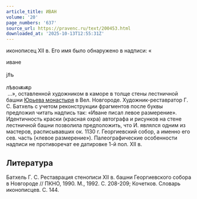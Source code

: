 ```yaml
---
article_title: ИВАН
volume: '20'
page_numbers: '637'
source_url: https://pravenc.ru/text/200453.html
downloaded_at: '2025-10-13T12:55:31Z'
---
```


иконописец XII в. Его имя было обнаружено в надписи: «<div class="cu">иване</div> <div class="cu">jл҃ъ</div> <div class="cu">лѣвоѭѭр</div> ...», оставленной художником в каморе в толще стены лестничной башни [Юрьева монастыря](<https://pravenc.ru/text/Юрьев монастырь.html>) в Вел. Новгороде. Художник-реставратор Г. С. Батхель с учетом реконструкции фрагментов после буквы предложил читать надпись так: «Иване писал левое размерение». Идентичность краски (красная охра) автографа и рисунков на стене лестничной башни позволила предположить, что И. являлся одним из мастеров, расписывавших ок. 1130 г. Георгиевский собор, а именно его сев. часть («левое размерение»). Палеографические особенности надписи не противоречат ее датировке 1-й пол. XII в.

## Литература

Батхель Г. С. Реставрация стенописи XII в. башни Георгиевского собора в Новгороде // ПКНО, 1990. М., 1992. С. 208-209; Кочетков. Словарь иконописцев. С. 144.
